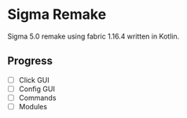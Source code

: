 # Sigma Remake

Sigma 5.0 remake using fabric 1.16.4 written in Kotlin.

## Progress

- [ ] Click GUI
- [ ] Config GUI
- [ ] Commands
- [ ] Modules
